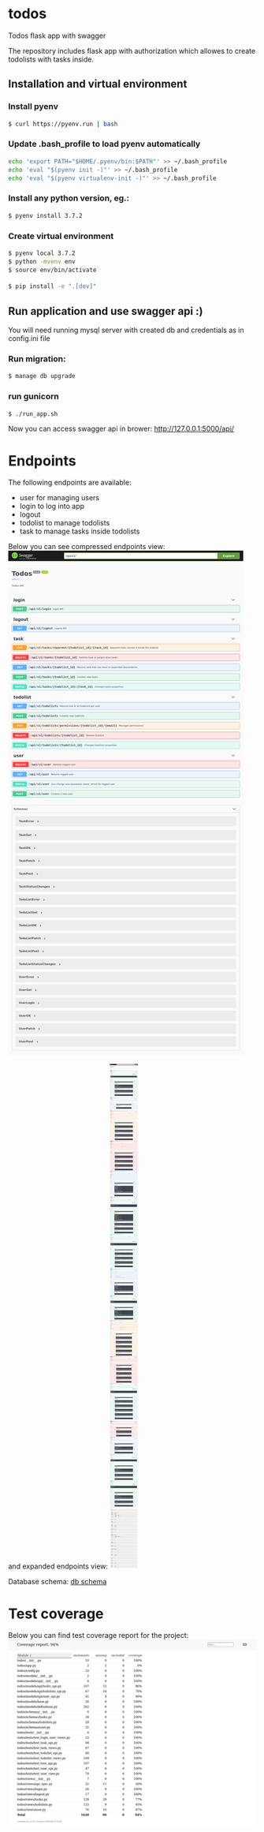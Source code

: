 # todos
Todos flask app with swagger

The repository includes flask app with authorization which
allowes to create todolists with tasks inside.

## Installation and virtual environment

### Install pyenv
```sh
$ curl https://pyenv.run | bash
```

### Update .bash_profile to load pyenv automatically
```sh
echo 'export PATH="$HOME/.pyenv/bin:$PATH"' >> ~/.bash_profile
echo 'eval "$(pyenv init -)"' >> ~/.bash_profile
echo 'eval "$(pyenv virtualenv-init -)"' >> ~/.bash_profile
```

### Install any python version, eg.:
```sh
$ pyenv install 3.7.2
```

### Create virtual environment
```sh
$ pyenv local 3.7.2
$ python -mvenv env
$ source env/bin/activate

$ pip install -e ".[dev]"
```

## Run application and use swagger api :)

You will need running mysql server with created db and 
credentials as in config.ini file

### Run migration:
```sh
$ manage db upgrade
```

### run gunicorn

```sh
$ ./run_app.sh
```

Now you can access swagger api in brower:
http://127.0.0.1:5000/api/

# Endpoints

The following endpoints are available:
* user for managing users
* login to log into app
* logout
* todolist to manage todolists
* task to manage tasks inside todolists

Below you can see compressed endpoints view:
![compressed endpoints view](doc/todos_endpoints_Swagger_UI.png)

and expanded endpoints view:
![expanded endpoints view](doc/todos_endpoints_expanded_Swagger_UI.png)

Database schema:
[db schema](todos/models/doc/todos.pdf)

# Test coverage

Below you can find test coverage report for the project:
![tests coverage report](doc/todos_tests_coverage_report.png)